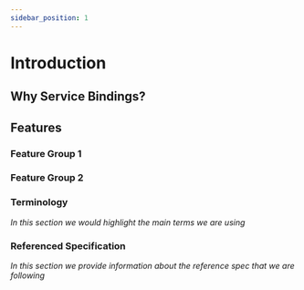 ```yaml
---
sidebar_position: 1
---
```


# Introduction

## Why Service Bindings?

## Features

### Feature Group 1

### Feature Group 2

### Terminology

_In this section we would highlight the main terms we are using_

### Referenced Specification

_In this section we provide information about the reference spec that we are following_



